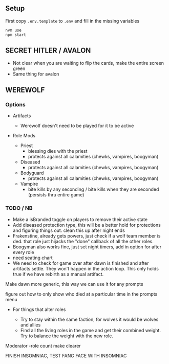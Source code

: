 ## Setup

First copy `.env.template` to `.env` and fill in the missing variables

```
nvm use
npm start
```

## SECRET HITLER / AVALON

- Not clear when you are waiting to flip the cards, make the entire screen green
- Same thing for avalon

## WEREWOLF

### Options

- Artifacts

  - Werewolf doesn't need to be played for it to be active

- Role Mods
  - Priest
    - blessing dies with the priest
    - protects against all calamities (chewks, vampires, boogyman)
  - Diseased
    - protects against all calamities (chewks, vampires, boogyman)
  - Bodyguard
    - protects against all calamities (chewks, vampires, boogyman)
  - Vampire
    - bite kills by any seconding / bite kills when they are seconded (persists thru entire game)

### TODO / NB

- Make a isBranded toggle on players to remove their active state
- Add diseased protection type, this will be a better hold for protections and figuring things out. clean this up after night ends
- Frakenstine, already gets powers, just check if a wolf team member is ded. that role just hijacks the "done" callback of all the other roles.
- Boogyman also works fine, just set night timers, add in option for after every role
- need seating chart
- We need to check for game over after dawn is finished and after artifacts settle. They won't happen in the action loop. This only holds true if we have rebirth as a manual artifact.

Make dawn more generic, this way we can use it for any prompts

figure out how to only show who died at a particular time in the prompts menu

- For things that alter roles

  - Try to stay within the same faction, for wolves it would be wolves and allies
  - Find all the living roles in the game and get their combined weight. Try to balance the weight with the new role.

Moderator -role count make clearer

FINISH INSOMNIAC, TEST FANG FACE WITH INSOMNIAC
